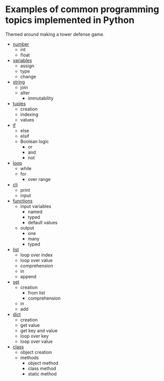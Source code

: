 # Examples of common programming topics implemented in Python

Themed around making a tower defense game.

- [number](test_numbers.py)
  - int
  - float
- [variables]( test_variables.py)
  - assign
  - type
  - change
- [string](test_string.py)
  - join
  - alter
    - immutability
- [tuples]( test_tuples.py)
  - creation
  - indexing
  - values
- [if](test_boolean.py)
  - else
  - elsif
  - Boolean logic
    - or
    - and
    - not
- [loop](test_loop.py)
  - while
  - for
    - over range
- [cli](test_cli.py)
  - print
  - input
- [functions](test_fuctions.py)
  - input variables
    - named
    - typed
    - default values
  - output
    - one
    - many
    - typed
- [list](test_list.py)
  - loop over index
  - loop over value
  - comprehension
  - in
  - append
- [set](test_set.py)
  - creation
    - from list
    - comprehension
  - in
  - add
- [dict](test_dict.py)
  - creation
  - get value
  - get key and value
  - loop over key
  - loop over value
- [class](test_class.py)
  - object creation
  - methods
    - object method
    - class method
    - static method
